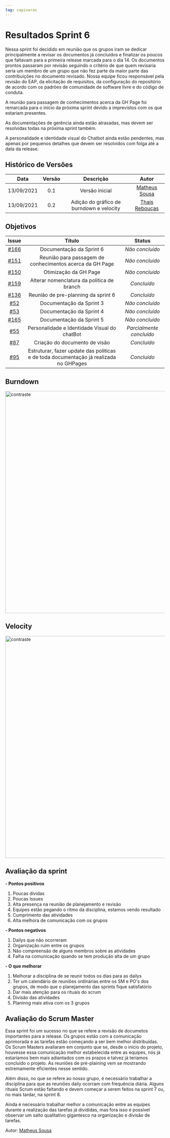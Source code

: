 ```yaml
---
tag: capivaras
---
```

# Resultados Sprint 6

Nessa sprint foi decidido em reunião que os grupos iram se dedicar principalmente a revisar os documentos já concluídos e finalizar os poucos que faltavam para a primeira release
marcada para o dia 14. Os documentos prontos passaram por revisão seguindo o critério de que quem revisaria seria um membro de um grupo que não fez parte da maior parte das contribuições
no documento revisado. Nossa equipe ficou responsável pela revisão do EAP, da elicitação de requisitos, da configuração do repositório de acordo com os padrões de comunidade de software
livre e do código de conduta.

A reunião para passagem de conhecimentos acerca da GH Page foi remarcada para o início da próxima sprint devido a imprevistos com os que estariam presentes.

As documentações de gerência ainda estão atrasadas, mas devem ser resolvidas todas na próxima sprint também.

A personalidade e identidade visual do Chatbot ainda estão pendentes, mas apenas por pequenos detalhes que devem ser resolvidos com folga até a data da release.

## Histórico de Versões

| Data       | Versão | Descrição                      | Autor             |
| :--------: | :----: | :----------:                   | :---------------: |
| 13/09/2021 |  0.1   | Versão inicial | [Matheus Sousa](https://github.com/gatotabaco)|
| 13/09/2021 |  0.2   | Adição do gráfico de burndown e velocity| [Thaís Rebouças](https://github.com/Thais-ra)|

## Objetivos

|  Issue  |                   Título                  |              Status             | 
|:-------:|:-----------------------------------------:|:-------------------------------:|
| [#166](https://github.com/fga-eps-mds/2021-1-Bot/issues/166) | Documentação da Sprint 6 | _Não concluído_ |
| [#151](https://github.com/fga-eps-mds/2021-1-Bot/issues/151) | Reunião para passagem de conhecimentos acerca da GH Page | _Não concluído_ |
| [#150](https://github.com/fga-eps-mds/2021-1-Bot/issues/150) | Otimização da GH Page | _Não concluído_ |
| [#159](https://github.com/fga-eps-mds/2021-1-Bot/issues/159) | Alterar nomenclatura da politica de branch | _Concluído_ | Lameque |
| [#136](https://github.com/fga-eps-mds/2021-1-Bot/issues/136) | Reunião de pre-planning da sprint 6 | _Concluído_ | Matheus |
| [#52](https://github.com/fga-eps-mds/2021-1-Bot/issues/52) | Documentação da Sprint 3 | _Não concluído_ |
| [#53](https://github.com/fga-eps-mds/2021-1-Bot/issues/53) | Documentação da Sprint 4 | _Não concluído_ |
| [#165](https://github.com/fga-eps-mds/2021-1-Bot/issues/165) | Documentação da Sprint 5 | _Não concluído_ |
| [#55](https://github.com/fga-eps-mds/2021-1-Bot/issues/55) | Personalidade e Identidade Visual do chatBot | _Parcialmente concluído_ |
| [#87](https://github.com/fga-eps-mds/2021-1-Bot/issues/87) | Criação do documento de visão | _Concluído_ | 
| [#95](https://github.com/fga-eps-mds/2021-1-Bot/issues/95) | Estruturar, fazer update das politicas e de toda documentação já realizada no GHPages | _Concluído_ |

## Burndown

<img src="{{ '/assets/img/capivaras/burndown_sprint6.jpg' | prepend: site.baseurl }}" alt="contraste" width="700"/>

## Velocity

<img src="{{ '/assets/img/capivaras/velocity_sprint6.jpg' | prepend: site.baseurl }}" alt="contraste" width="700"/>

## Avaliação da sprint

**- Pontos positivos**

1. Poucas dívidas	
2. Poucas Issues
3. Alta presença na reunião de planejamento e revisão	
4. Equipes estão pegando o ritmo da disciplina, estamos vendo resultado
5. Cumprimento das atividades	
6. Alta melhora de comunicação com os grupos	

**- Pontos negativos**

1. Dailys que não ocorreram
2. Organização ruim entre os grupos
3. Não compreensão de alguns membros sobre as atividades
4. Falha na comunicação quando se tem produção alta de um grupo

**- O que melhorar**

1. Melhorar a disciplina de se reunir todos os dias para as dailys
2. Ter um calendário de reuniões ordinárias entre os SM e PO's dos grupos, de modo que o planejamento das sprints fique satisfatório
3. Dar mais atenção para os rituais do scrum
4. Divisão das atividades
5. Planinng mais ativa com os 3 grupos

## Avaliação do Scrum Master

Essa sprint foi um sucesso no que se refere a revisão de documetos importantes para a release. Os grupos estão com a comunicação aprimorada e as tarefas estão começando a ser bem melhor distribuídas.
Os Scrum Masters avaliaram em conjunto que se, desde o início do projeto, houvesse essa comunicação melhor estabelecida entre as equipes, nós já estaríamos bem mais adiantados com
os prazos e talvez já teríamos concluído o projeto. As reuniões de pré-plaining vem se mostrando extremamente eficientes nesse sentido. 

Além disso, no que se refere ao nosso grupo, é 
necessário trabalhar a disciplina para que as reuniões daily ocorram com frequência diária. Alguns rituais Scrum estão faltando e devem começar a serem feitos na sprint 7 ou, no mais tardar, 
na sprint 8.

Ainda é necessário trabalhar melhor a comunicação entre as equipes durante a realização das tarefas já divididas, mas fora isso é possível observar um salto qualitativo gigantesco 
na organização e divisão de tarefas. 

Autor: [Matheus Sousa](https://github.com/gatotabaco)
